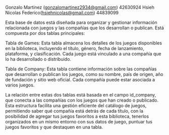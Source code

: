Gonzalo Martinez (gonzalomartinez2934@gmail.com) 42630924
Hsieh Nicolas Federico(hsiehnicolas@gmail.com) 44839099


Esta base de datos está diseñada para organizar y gestionar información relacionada con juegos y las compañías que los desarrollan o publican. Está compuesta por dos tablas principales:

Tabla de Games: Esta tabla almacena los detalles de los juegos disponibles en la biblioteca, incluyendo el título, género, fecha de lanzamiento, plataforma, y clasificación. Cada juego está vinculado a una compañía que lo ha desarrollado o distribuido.

Tabla de Company: Esta tabla contiene información sobre las compañías que desarrollan o publican los juegos, como su nombre, país de origen, año de fundación y sitio web oficial. Cada compañía puede estar asociada a varios juegos.

La relación entre estas dos tablas está basada en el campo id_company, que conecta a las compañías con los juegos que han creado o publicado. Esta estructura facilita una gestión eficiente del catálogo de juegos, permitiendo saber qué compañía está detrás de cada título, con la posibilidad de agregar tus juegos favoritos a esta biblioteca, tenerlos organizados en un mismo entorno con sus datos de juego, puntuar tus juegos favoritos y que destaquen en una tabla.